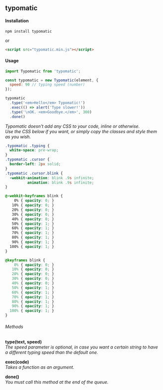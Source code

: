 ## typomatic

#### Installation

`npm install typomatic`<br/>

or

```html
<script src="typomatic.min.js"></script>
```

#### Usage

```javascript
import Typomatic from 'typomatic';

const typomatic = new Typomatic(element, {
  speed: 90 // typing speed (number)
});

typomatic
  .type('<em>Hello</em> Typomatic!')
  .exec(() => alert('Type slower!'))
  .type('\nOK. <em>Goodbye.</em>', 300)
  .done()
```

*Typomatic doesn't add any CSS to your code, inline or otherwise.<br/>
Use the CSS below if you want, or simply copy the classes and style them as you wish.<br/>*

```css
.typomatic .typing {
  white-space: pre-wrap;
}
.typomatic .cursor {
  border-left: 2px solid;
}
.typomatic .cursor.blink {
  -webkit-animation: blink .9s infinite;
          animation: blink .9s infinite;
}

@-webkit-keyframes blink {
    0% { opacity: 0; }
   10% { opacity: 0; }
   20% { opacity: 0; }
   30% { opacity: 0; }
   40% { opacity: 0; }
   50% { opacity: 1; }
   60% { opacity: 1; }
   70% { opacity: 1; }
   80% { opacity: 1; }
   90% { opacity: 1; }
  100% { opacity: 1; }
}

@keyframes blink {
    0% { opacity: 0; }
   10% { opacity: 0; }
   20% { opacity: 0; }
   30% { opacity: 0; }
   40% { opacity: 0; }
   50% { opacity: 1; }
   60% { opacity: 1; }
   70% { opacity: 1; }
   80% { opacity: 1; }
   90% { opacity: 1; }
  100% { opacity: 1; }
}
```


###### Methods

**type(text, speed)**<br/>
*The speed parameter is optional, in case you want a certain string to have a different typing speed than the default one.*

**exec(code)**<br/>
*Takes a function as an argument.*

**done()**<br/>
*You must call this method at the end of the queue.*
